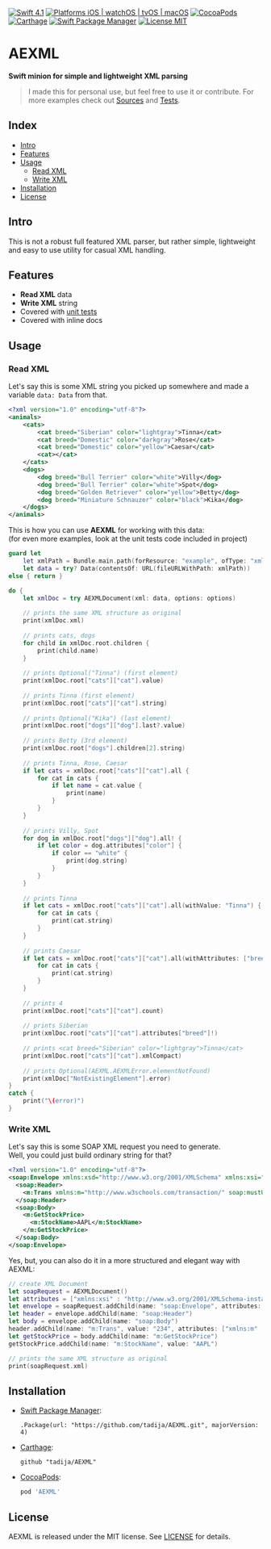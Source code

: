 [![Swift 4.1](https://img.shields.io/badge/Swift-4.1-orange.svg?style=flat)](https://swift.org)
[![Platforms iOS | watchOS | tvOS | macOS](https://img.shields.io/badge/Platforms-iOS%20%7C%20watchOS%20%7C%20tvOS%20%7C%20macOS-lightgray.svg?style=flat)](http://www.apple.com)
[![CocoaPods](https://img.shields.io/cocoapods/v/AEXML.svg?style=flat)](https://cocoapods.org/pods/AEXML)
[![Carthage](https://img.shields.io/badge/Carthage-compatible-brightgreen.svg?style=flat)](https://github.com/Carthage/Carthage)
[![Swift Package Manager](https://img.shields.io/badge/SPM-compatible-brightgreen.svg)](https://github.com/apple/swift-package-manager)
[![License MIT](https://img.shields.io/badge/License-MIT-lightgrey.svg?style=flat)](https://github.com/tadija/AEXML/blob/master/LICENSE)

# AEXML

**Swift minion for simple and lightweight XML parsing**

> I made this for personal use, but feel free to use it or contribute.
> For more examples check out [Sources](Sources) and [Tests](Tests).

## Index
- [Intro](#intro)
- [Features](#features)
- [Usage](#usage)
    - [Read XML](#read-xml)
    - [Write XML](#write-xml)
- [Installation](#installation)
- [License](#license)

## Intro

This is not a robust full featured XML parser, but rather simple, lightweight and easy to use utility for casual XML handling.

## Features
- **Read XML** data
- **Write XML** string
- Covered with [unit tests](https://github.com/tadija/AEXML/blob/master/Tests/AEXMLTests.swift)
- Covered with inline docs

## Usage

### Read XML
Let's say this is some XML string you picked up somewhere and made a variable `data: Data` from that.

```xml
<?xml version="1.0" encoding="utf-8"?>
<animals>
    <cats>
        <cat breed="Siberian" color="lightgray">Tinna</cat>
        <cat breed="Domestic" color="darkgray">Rose</cat>
        <cat breed="Domestic" color="yellow">Caesar</cat>
        <cat></cat>
    </cats>
    <dogs>
        <dog breed="Bull Terrier" color="white">Villy</dog>
        <dog breed="Bull Terrier" color="white">Spot</dog>
        <dog breed="Golden Retriever" color="yellow">Betty</dog>
        <dog breed="Miniature Schnauzer" color="black">Kika</dog>
    </dogs>
</animals>
```

This is how you can use **AEXML** for working with this data:  
(for even more examples, look at the unit tests code included in project)

```swift
guard let
    let xmlPath = Bundle.main.path(forResource: "example", ofType: "xml"),
    let data = try? Data(contentsOf: URL(fileURLWithPath: xmlPath))
else { return }

do {
    let xmlDoc = try AEXMLDocument(xml: data, options: options)
        
    // prints the same XML structure as original
    print(xmlDoc.xml)
    
    // prints cats, dogs
    for child in xmlDoc.root.children {
        print(child.name)
    }
    
    // prints Optional("Tinna") (first element)
    print(xmlDoc.root["cats"]["cat"].value)
    
    // prints Tinna (first element)
    print(xmlDoc.root["cats"]["cat"].string)
    
    // prints Optional("Kika") (last element)
    print(xmlDoc.root["dogs"]["dog"].last?.value)
    
    // prints Betty (3rd element)
    print(xmlDoc.root["dogs"].children[2].string)
    
    // prints Tinna, Rose, Caesar
    if let cats = xmlDoc.root["cats"]["cat"].all {
        for cat in cats {
            if let name = cat.value {
                print(name)
            }
        }
    }
    
    // prints Villy, Spot
    for dog in xmlDoc.root["dogs"]["dog"].all! {
        if let color = dog.attributes["color"] {
            if color == "white" {
                print(dog.string)
            }
        }
    }
    
    // prints Tinna
    if let cats = xmlDoc.root["cats"]["cat"].all(withValue: "Tinna") {
        for cat in cats {
            print(cat.string)
        }
    }
    
    // prints Caesar
    if let cats = xmlDoc.root["cats"]["cat"].all(withAttributes: ["breed" : "Domestic", "color" : "yellow"]) {
        for cat in cats {
            print(cat.string)
        }
    }
    
    // prints 4
    print(xmlDoc.root["cats"]["cat"].count)
    
    // prints Siberian
    print(xmlDoc.root["cats"]["cat"].attributes["breed"]!)
    
    // prints <cat breed="Siberian" color="lightgray">Tinna</cat>
    print(xmlDoc.root["cats"]["cat"].xmlCompact)
    
    // prints Optional(AEXML.AEXMLError.elementNotFound)
    print(xmlDoc["NotExistingElement"].error)
}
catch {
    print("\(error)")
}
```

### Write XML
Let's say this is some SOAP XML request you need to generate.  
Well, you could just build ordinary string for that?

```xml
<?xml version="1.0" encoding="utf-8"?>
<soap:Envelope xmlns:xsd="http://www.w3.org/2001/XMLSchema" xmlns:xsi="http://www.w3.org/2001/XMLSchema-instance">
  <soap:Header>
    <m:Trans xmlns:m="http://www.w3schools.com/transaction/" soap:mustUnderstand="1">234</m:Trans>
  </soap:Header>
  <soap:Body>
    <m:GetStockPrice>
      <m:StockName>AAPL</m:StockName>
    </m:GetStockPrice>
  </soap:Body>
</soap:Envelope>
```

Yes, but, you can also do it in a more structured and elegant way with AEXML:

```swift
// create XML Document
let soapRequest = AEXMLDocument()
let attributes = ["xmlns:xsi" : "http://www.w3.org/2001/XMLSchema-instance", "xmlns:xsd" : "http://www.w3.org/2001/XMLSchema"]
let envelope = soapRequest.addChild(name: "soap:Envelope", attributes: attributes)
let header = envelope.addChild(name: "soap:Header")
let body = envelope.addChild(name: "soap:Body")
header.addChild(name: "m:Trans", value: "234", attributes: ["xmlns:m" : "http://www.w3schools.com/transaction/", "soap:mustUnderstand" : "1"])
let getStockPrice = body.addChild(name: "m:GetStockPrice")
getStockPrice.addChild(name: "m:StockName", value: "AAPL")

// prints the same XML structure as original
print(soapRequest.xml)
```

## Installation

- [Swift Package Manager](https://swift.org/package-manager/):

	```
	.Package(url: "https://github.com/tadija/AEXML.git", majorVersion: 4)
	```

- [Carthage](https://github.com/Carthage/Carthage):

	```ogdl
	github "tadija/AEXML"
	```

- [CocoaPods](http://cocoapods.org/):

	```ruby
	pod 'AEXML'
	```

## License
AEXML is released under the MIT license. See [LICENSE](LICENSE) for details.

